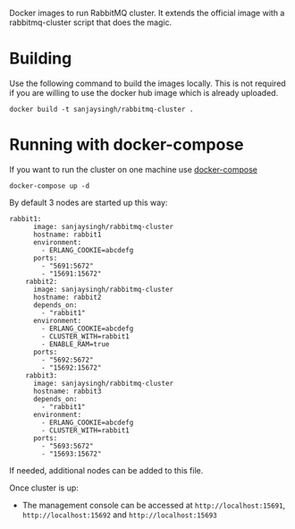 Docker images to run RabbitMQ cluster. It extends the official image with a rabbitmq-cluster script that does the magic.

# Building

Use the following command to build the images locally. This is not required if you are willing to use the docker hub image which is already uploaded.

```
docker build -t sanjaysingh/rabbitmq-cluster .
```

# Running with docker-compose

If you want to run the cluster on one machine use [docker-compose](https://github.com/docker/compose/)

```
docker-compose up -d
```

By default 3 nodes are started up this way:

```
rabbit1:
      image: sanjaysingh/rabbitmq-cluster
      hostname: rabbit1
      environment:
        - ERLANG_COOKIE=abcdefg
      ports:
        - "5691:5672"
        - "15691:15672"
    rabbit2:
      image: sanjaysingh/rabbitmq-cluster
      hostname: rabbit2
      depends_on:
        - "rabbit1"
      environment:
        - ERLANG_COOKIE=abcdefg
        - CLUSTER_WITH=rabbit1
        - ENABLE_RAM=true
      ports:
        - "5692:5672"
        - "15692:15672"
    rabbit3:
      image: sanjaysingh/rabbitmq-cluster
      hostname: rabbit3
      depends_on:
        - "rabbit1"
      environment:
        - ERLANG_COOKIE=abcdefg
        - CLUSTER_WITH=rabbit1
      ports:
        - "5693:5672"
        - "15693:15672"
```

If needed, additional nodes can be added to this file.

Once cluster is up:
* The management console can be accessed at `http://localhost:15691`, `http://localhost:15692` and `http://localhost:15693`





